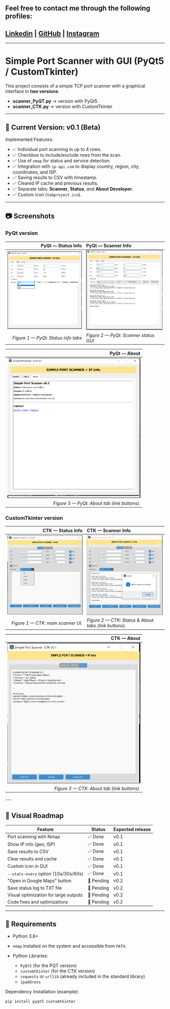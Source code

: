## Feel free to contact me through the following profiles:

 ## [Linkedin](https://www.linkedin.com/in/andrespds/) | [GitHub](https://github.com/tobproject) | [Instagram](https://www.instagram.com/tob_project/)


---

# Simple Port Scanner with GUI (PyQt5 / CustomTkinter)

This project consists of a simple TCP port scanner with a graphical interface in **two versions**:

- **scanner_PyQT.py** → version with PyQt5
- **scanner_CTK.py** → version with CustomTkinter

---

## 📌 Current Version: **v0.1 (Beta)**

Implemented Features:
- ✅ Individual port scanning in up to 4 rows.
- ✅ Checkbox to include/exclude rows from the scan.
- ✅ Use of `nmap` for status and service detection.
- ✅ Integration with `ip-api.com` to display country, region, city, coordinates, and ISP.
- ✅ Saving results to CSV with timestamp.
- ✅ Cleared IP cache and previous results.
- ✅ Separate tabs: **Scanner**, **Status**, and **About Developer**.
- ✅ Custom icon (`tobproject.ico`).

---

## 📷 Screenshots



### PyQt version
<div align="center">

| PyQt — Status Info | PyQt — Scanner Info |
|---:|:---|
| <img src="assets/screenshots/PyQt_screenshot_1.png" alt="PyQt Scanner & Status Info" width="420"/> | <img src="assets/screenshots/PyQt_screenshot_2.png" alt="PyQt Scanner & Status Info" width="420"/> |
| *Figure 1 — PyQt: Status info tabs* | *Figure 2 — PyQt: Scanner status GUI* |

<div align="center">

| PyQt — About | 
|---:|
| <img src="assets/screenshots/PyQt_about.png" alt="PyQt Scanner & Status Info" width="420"/> |
| *Figure 3 — PyQt: About tab (link buttons).* |


</div>



</div>

### CustomTkinter version
<div align="center">

| CTK — Status Info | CTK — Scanner Info |
|---:|:---|
| <img src="assets/screenshots/CKT_screenshot_1.png" alt="CKT Scanner & Status Info" width="420"/> | <img src="assets/screenshots/CKT_screenshot_2.png" alt="CKT Scanner & Status Info" width="420"/> |
| *Figure 1 — CTK: main scanner UI.* | *Figure 2 — CTK: Status & About tabs (link buttons).* |

</div>

<div align="center">

| CTK — About | 
|---:|
| <img src="assets/screenshots/CKT_about.png" alt="PyQt Scanner & Status Info" width="420"/> |
| *Figure 3 — CTK: About tab (link buttons).* |


</div>
---

## 📌 Visual Roadmap

| Feature | Status | Expected release |
|----------------------------------------|----------|------------------|
| Port scanning with Nmap | ✅ Done | v0.1 |
| Show IP info (geo, ISP) | ✅ Done | v0.1 |
| Save results to CSV | ✅ Done | v0.1 |
| Clear results and cache | ✅ Done | v0.1 |
| Custom icon in GUI | ✅ Done | v0.1 |
| `--stats-every` option (10s/30s/60s) | ✅ Done | v0.1 |
| "Open in Google Maps" button | 🚧 Pending | v0.2 |
| Save status log to TXT file | 🚧 Pending | v0.2 |
| Visual optimization for large outputs | 🚧 Pending | v0.2 |
| Code fixes and optimizations | 🚧 Pending | v0.2 |

---

## 🔧 Requirements

- Python 3.8+
- `nmap` installed on the system and accessible from `PATH`.

- Python Libraries:
  - `PyQt5` (for the PQT version)
  - `customtkinter` (for the CTK version)
  - `requests` or `urllib` (already included in the standard library)
  - `ipaddress`

Dependency Installation (example):
```bash
pip install pyqt5 customtkinter
